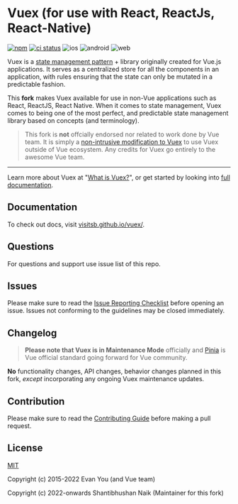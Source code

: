 # Vuex (for use with React, ReactJs, React-Native)

[![npm](https://img.shields.io/npm/v/vuex.svg)](https://github.com/visitsb/vuex/packages/1347458)
[![ci status](https://circleci.com/gh/visitsb/vuex/tree/fork%2Fmain.png?style=shield)](https://circleci.com/gh/visitsb/vuex)
![ios](https://img.shields.io/badge/iOS-4630EB.svg?style=flat-square&logo=APPLE&labelColor=999999&logoColor=fff)
![android](https://img.shields.io/badge/Android-4630EB.svg?style=flat-square&logo=ANDROID&labelColor=A4C639&logoColor=fff)
![web](https://img.shields.io/badge/web-4630EB.svg?style=flat-square&logo=GOOGLE-CHROME&labelColor=4285F4&logoColor=fff)

Vuex is a [state management pattern](https://en.wikipedia.org/wiki/State_management) + library originally created for Vue.js applications. It serves as a centralized store for all the components in an application, with rules ensuring that the state can only be mutated in a predictable fashion. 

This **fork** makes Vuex available for use in non-Vue applications such as React, ReactJS, React Native. When it comes to state management, Vuex comes to being one of the most perfect, and predictable state management library based on concepts (and terminology).

> This fork is **not** offcially endorsed nor related to work done by Vue team. It is simply a [non-intrusive modification to Vuex](https://github.com/vuejs/vuex/pull/2149) to use Vuex outside of Vue ecosystem. Any credits for Vuex go entirely to the awesome Vue team.

---

Learn more about Vuex at "[What is Vuex?](https://visitsb.github.io/vuex/)", or get started by looking into [full documentation](https://visitsb.github.io/vuex/).

## Documentation

To check out docs, visit [visitsb.github.io/vuex/](https://visitsb.github.io/vuex/).

## Questions

For questions and support use issue list of this repo.

## Issues

Please make sure to read the [Issue Reporting Checklist](https://github.com/visitsb/vuex/tree/fork/main/.github/contributing.md#issue-reporting-guidelines) before opening an issue. Issues not conforming to the guidelines may be closed immediately.

## Changelog

> **Please note that Vuex is in Maintenance Mode** officially and [Pinia](https://github.com/vuejs/rfcs/pull/271#issuecomment-1082732704) is Vue official standard going forward for Vue community.

**No** functionality changes, API changes, behavior changes planned in this fork, _except_ incorporating any ongoing Vuex maintenance updates.

## Contribution

Please make sure to read the [Contributing Guide](https://github.com/visitsb/vuex/tree/fork/main/.github/contributing.md) before making a pull request.

## License

[MIT](http://opensource.org/licenses/MIT)

Copyright (c) 2015-2022 Evan You (and Vue team)

Copyright (c) 2022-onwards Shantibhushan Naik (Maintainer for this fork)
